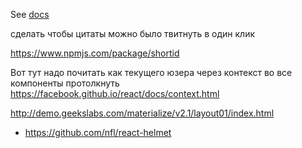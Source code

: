 See [docs](/docs)

сделать чтобы цитаты можно было твитнуть в один клик

https://www.npmjs.com/package/shortid

Вот тут надо почитать как текущего юзера через контекст во все компоненты протолкнуть
https://facebook.github.io/react/docs/context.html

http://demo.geekslabs.com/materialize/v2.1/layout01/index.html
- https://github.com/nfl/react-helmet